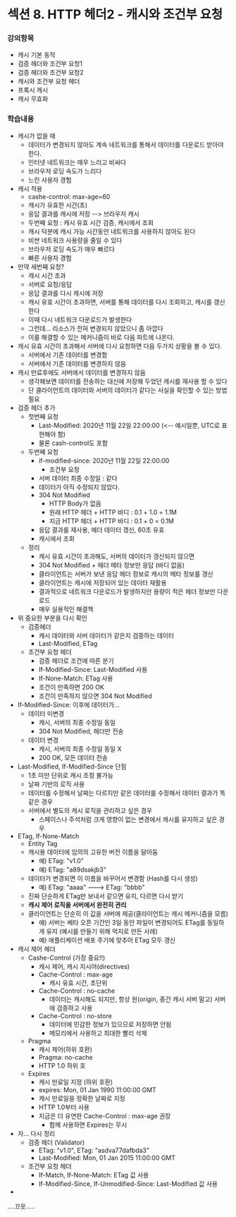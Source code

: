 # 섹션 8. HTTP 헤더2 - 캐시와 조건부 요청

### 강의항목

* 캐시 기본 동작
* 검증 헤더와 조건부 요청1
* 검증 헤더와 조건부 요청2
* 캐시와 조건부 요청 헤더
* 프록시 캐시
* 캐시 무효화



### 학습내용

* 캐시가 없을 때
  * 데이터가 변경되지 않아도 계속 네트워크를 통해서 데이터를 다운로드 받아야 한다.
  * 인터넷 네트워크는 매우 느리고 비싸다
  * 브라우저 로딩 속도가 느리다
  * 느린 사용자 경험
* 캐시 적용
  * cashe-control: max-age=60
  * 캐시가 유효한 시간\(초\)
  * 응답 결과를 캐시에 저장 --&gt; 브라우저 캐시
  * 두번째 요청 : 캐시 유효 시간 검증, 캐시에서 조회
  * 캐시 덕분에 캐시 가능 시간동안 네트워크를 사용하지 않아도 된다
  * 비싼 네트워크 사용량을 줄일 수 있다
  * 브라우저 로딩 속도가 매우 빠르다
  * 빠른 사용자 경험
* 만약 세번째 요청?
  * 캐시 시간 초과
  * 서버로 요청/응답
  * 응답 결과를 다시 캐시에 저장
  * 캐시 유효 시간이 초과하면, 서버를 통해 데이터를 다시 조회하고, 캐시를 갱신한다
  * 이때 다시 네트워크 다운로드가 발생한다
  * 그런데... 리소스가 전혀 변경되지 않았으니 좀 아깝다
  * 이를 해결할 수 있는 메커니즘이 바로 다음 파트에 나온다.
* 캐시 유효 시간이 초과해서 서버에 다시 요청하면 다음 두가지 상황을 볼 수 있다.
  * 서버에서 기존 데이터를 변경함
  * 서버에서 기존 데이터를 변경하지 않음
* 캐시 만료후에도 서버에서 데이터를 변경하지 않음
  * 생각해보면 데이터를 전송하는 대신에 저장해 두었던 캐시를 재사용 할 수 있다
  * 단 클라이언트의 데이터와 서버의 데이터가 같다는 사실을 확인할 수 있는 방법 필요
* 검증 헤더 추가
  * 첫번째 요청
    * Last-Modified: 2020년 11월 22일 22:00:00 \(&lt;-- 예시일뿐, UTC로 표현해야 함\)
    * 물론 cash-control도 포함
  * 두번째 요청
    * if-modified-since: 2020년 11월 22일 22:00:00
      * 조건부 요청
    * 서버 데이터 최종 수정일 : 같다
    * 데이터가 아직 수정되지 않았다.
    * 304 Not Modified
      * HTTP Body가 없음
      * 원래 HTTP 헤더 + HTTP 바디 : 0.1 + 1.0 = 1.1M
      * 지금 HTTP 헤더 + HTTP 바디 : 0.1 + 0 = 0.1M
    * 응답 결과를 재사용, 헤더 데이터 갱신, 60초 유효
    * 캐시에서 조회
  * 정리
    * 캐시 유효 시간이 초과해도, 서버의 데이터가 갱신되지 않으면
    * 304 Not Modified + 헤더 메타 정보만 응답 \(바디 없음\)
    * 클라이언트는 서버가 보낸 응답 헤더 정보로 캐시의 메타 정보를 갱신
    * 클라이언트는 캐시에 저장되어 있는 데이터 재활용
    * 결과적으로 네트워크 다운로드가 발생하지만 용량이 적은 헤더 정보만 다운로드
    * 매우 실용적인 해결책
* 위 중요한 부분을 다시 확인
  * 검증헤더
    * 캐시 데이터와 서버 데이터가 같은지 검증하는 데이터
    * Last-Modified, ETag
  * 조건부 요청 헤더
    * 검증 헤더로 조건에 따른 분기
    * If-Modified-Since: Last-Modified 사용
    * If-None-Match: ETag 사용
    * 조건이 만족하면 200 OK
    * 조건이 만족하지 않으면 304 Not Modified
* If-Modified-Since: 이후에 데이터가...
  * 데이터 미변경
    * 캐시, 서버의 최종 수정일 동일
    * 304 Not Modified, 헤더만 전송
  * 데이터 변경
    * 캐시, 서버의 최종 수정일 동일 X
    * 200 OK, 모든 데이터 전송
* Last-Modified, If-Modified-Since 단점
  * 1초 미만 단위로 캐시 조정 불가능
  * 날짜 기반의 로직 사용
  * 데이터를 수정해서 날짜는 다르지만 같은 데이터를 수정해서 데이터 결과가 똑같은 경우
  * 서버에서 별도의 캐시 로직을 관리하고 싶은 경우
    * 스페이스나 주석처럼 크게 영향이 없는 변경에서 캐시를 유지하고 싶은 경우
* ETag, If-None-Match
  * Entity Tag
  * 캐시용 데이터에 임의의 고유한 버전 이름을 달아둠
    * 예\) ETag: "v1.0"
    * 예\) ETag: "a89dsakjb3"
  * 데이터가 변경되면 이 이름을 바꾸어서 변경함 \(Hash를 다시 생성\)
    * 예\) ETag: "aaaa" ---&gt; ETag: "bbbb"
  * 진짜 단순하게 ETag만 보내서 같으면 유지, 다르면 다시 받기
  * **캐시 제어 로직을 서버에서 완전히 관리**
  * 클라이언트는 단순히 이 값을 서버에 제공\(클라이언트는 캐시 메커니즘을 모름\)
    * 예\) 서버는 베타 오픈 기간인 3일 동안 파일이 변경되어도 ETag를 동일하게 유지 \(예시를 만들기 위해 억지로 만든 사례\)
    * 예\) 애플리케이션 배포 주기에 맞추어 ETag 모두 갱신
* 캐시 제어 헤더
  * Cashe-Control \(가장 중요!!\)
    * 캐시 제어, 캐시 지시어\(directives\)
    * Cache-Control : max-age
      * 캐시 유효 시간, 초단위
    * Cache-Control : no-cache
      * 데이터는 캐시해도 되지만, 항상 원\(origin, 중간 캐시 서버 말고\) 서버에 검증하고 사용
    * Cache-Control : no-store
      * 데이터에 민감한 정보가 있으므로 저장하면 안됨
      * 메모리에서 사용하고 최대한 빨리 삭제
  * Pragma
    * 캐시 제어\(하위 호환\)
    * Pragma: no-cache
    * HTTP 1.0 하위 호
  * Expires
    * 캐시 만료일 지정 \(하위 호환\)
    * expires: Mon, 01 Jan 1990 11:00:00 GMT
    * 캐시 만료일을 정확한 날짜로 지정
    * HTTP 1.0부터 사용
    * 지금은 더 유연한 Cache-Control : max-age 권장
      * 함께 사용하면 Expires는 무시
* 자... 다시 정리
  * 검증 헤더 \(Validator\)
    * ETag: "v1.0", ETag: "asdva77dafbda3"
    * Last-Modified: Mon, 01 Jan 2015 11:00:00 GMT
  * 조건부 요청 헤더
    * If-Match, If-None-Match: ETag 값 사용
    * If-Modified-Since, If-Unmodified-Since: Last-Modified 값 사용
* 


....끄읏.....


